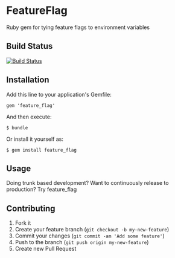 # FeatureFlag

Ruby gem for tying feature flags to environment variables

## Build Status
[![Build Status](https://secure.travis-ci.org/tylermercier/feature_flag.png)](http://travis-ci.org/tylermercier/feature_flag)

## Installation

Add this line to your application's Gemfile:

    gem 'feature_flag'

And then execute:

    $ bundle

Or install it yourself as:

    $ gem install feature_flag

## Usage

Doing trunk based development? Want to continuously release to production? Try feature_flag

## Contributing

1. Fork it
2. Create your feature branch (`git checkout -b my-new-feature`)
3. Commit your changes (`git commit -am 'Add some feature'`)
4. Push to the branch (`git push origin my-new-feature`)
5. Create new Pull Request
